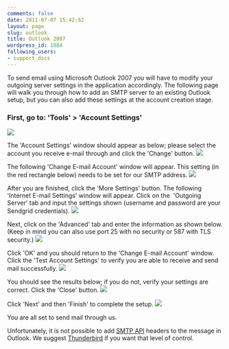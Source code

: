 ```yaml
---
comments: false
date: 2011-07-07 15:42:52
layout: page
slug: outlook
title: Outlook 2007
wordpress_id: 1884
following_users:
- support_docs
---
```


To send email using Microsoft Outlook 2007 you will have to modify your outgoing server settings in the application accordingly. The following page will walk you through how to add an SMTP server to an existing Outlook setup, but you can also add these settings at the account creation stage.



### First, go to: 'Tools' > 'Account Settings'


[![](http://docs.sendgrid.com/wp-content/uploads/2011/07/Tools_Acctsettings.png)](http://docs.sendgrid.com/wp-content/uploads/2011/07/Tools_Acctsettings.png)  


The 'Account Settings' window should appear as below; please select the account you receive e-mail through and click the 'Change' button.
![](http://docs.sendgrid.com/wp-content/uploads/2011/07/AcctSetEmAccts.png)  


The following 'Change E-mail Account' window will appear.
This setting (in the red rectangle below) needs to be set for our SMTP address.
[![](http://docs.sendgrid.com/wp-content/uploads/2011/07/IntMail3_Settings.png)](http://docs.sendgrid.com/wp-content/uploads/2011/07/IntMail_Settings.png)  


After you are finished, click the 'More Settings' button.
The following 'Internet E-mail Settings' window will appear.
Click on the  'Outgoing Server' tab and input the settings shown (username and password are your Sendgrid credentials). 
[![](http://docs.sendgrid.com/wp-content/uploads/2011/07/IntMail_Settings_2.png)](http://docs.sendgrid.com/wp-content/uploads/2011/07/IntMail_Settings_2.png)  


Next, click on the 'Advanced' tab and enter the information as shown below.
(Keep in mind you can also use port 25 with no security or 587 with TLS security.)
[![](http://docs.sendgrid.com/wp-content/uploads/2011/07/IntMail_Settings_3.png)](http://docs.sendgrid.com/wp-content/uploads/2011/07/IntMail_Settings_3.png)  


Click 'OK' and you should return to the 'Change E-mail Account' window.
Click the 'Test Account Settings' to verify you are able to receive and send mail successfully.
[![](http://docs.sendgrid.com/wp-content/uploads/2011/07/TestSettings.png)](http://docs.sendgrid.com/wp-content/uploads/2011/07/TestSettings.png)  


You should see the results below; if you do not, verify your settings are correct.
Click the 'Close' button.
[![](http://docs.sendgrid.com/wp-content/uploads/2011/07/CloseTest.png)](http://docs.sendgrid.com/wp-content/uploads/2011/07/CloseTest.png)  


Click 'Next' and then 'Finish' to complete the setup.
[![](http://docs.sendgrid.com/wp-content/uploads/2011/07/WizFinish.png)](http://docs.sendgrid.com/wp-content/uploads/2011/07/WizFinish.png)  

You are all set to send mail through us.

Unfortunately, it is not possible to add [SMTP API](/documentation/api/smtp-api/) headers to the message in Outlook. We suggest [Thunderbird](/documentation/get-started/integrate/examples/thunderbird/) if you want that level of control.
